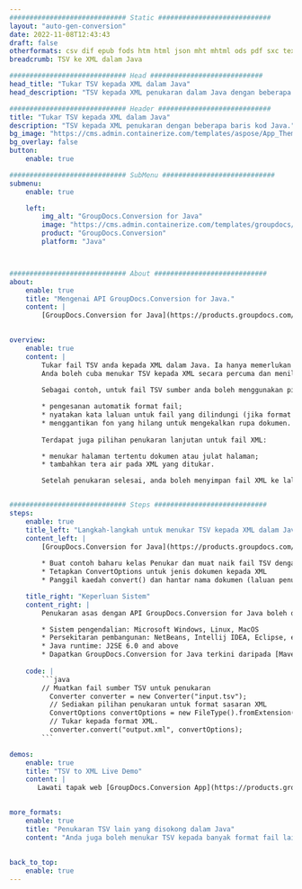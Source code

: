 ```yaml
---
############################# Static ############################
layout: "auto-gen-conversion"
date: 2022-11-08T12:43:43
draft: false
otherformats: csv dif epub fods htm html json mht mhtml ods pdf sxc tex tsv xlam xls xlsb xlsm xlsx xlt xltm xltx xml xps
breadcrumb: TSV ke XML dalam Java

############################# Head ############################
head_title: "Tukar TSV kepada XML dalam Java"
head_description: "TSV kepada XML penukaran dalam Java dengan beberapa baris kod. Tukar lebih 160 format fail menggunakan API penukaran dokumen GroupDocs untuk Java"

############################# Header ############################
title: "Tukar TSV kepada XML dalam Java"
description: "TSV kepada XML penukaran dengan beberapa baris kod Java."
bg_image: "https://cms.admin.containerize.com/templates/aspose/App_Themes/V3/images/bg/header1.png"
bg_overlay: false
button:
    enable: true

############################# SubMenu ############################
submenu:
    enable: true

    left:
        img_alt: "GroupDocs.Conversion for Java"
        image: "https://cms.admin.containerize.com/templates/groupdocs/images/product-logos/90x90-noborder/groupdocs-conversion-java.png"
        product: "GroupDocs.Conversion"
        platform: "Java"



############################# About ############################
about:
    enable: true
    title: "Mengenai API GroupDocs.Conversion for Java."
    content: |
        [GroupDocs.Conversion for Java](https://products.groupdocs.com/conversion/java/) ialah API penukaran format fail lanjutan untuk menukar antara imej popular dan format dokumen seperti Microsoft Office, OpenDocument, PDF, HTML, e-mel, CAD. dan banyak lagi dengan hanya beberapa baris kod. API asli secara automatik mengesan format dokumen asal dan menawarkan banyak pilihan untuk menyesuaikan dokumen yang ditukar. Bersama-sama dengan fungsi mengekstrak maklumat daripada dokumen, ia juga menyokong caching hasil penukaran ke cakera tempatan secara lalai. Walau bagaimanapun, sebarang jenis storan cache boleh disokong dengan melaksanakan antara muka yang sesuai - Amazon S3, Dropbox, Google Drive, Windows Azure, Reddis atau mana-mana yang lain.
    

overview:
    enable: true
    content: |
        Tukar fail TSV anda kepada XML dalam Java. Ia hanya memerlukan beberapa baris kod Java pada mana-mana platform pilihan anda, seperti Windows, Linux, macOS.
        Anda boleh cuba menukar TSV kepada XML secara percuma dan menilai kualiti hasil penukaran. Bersama-sama dengan skrip penukaran fail mudah, anda boleh mencuba pilihan yang lebih canggih untuk memuatkan fail sumber TSV dan menyimpan output XML. 
        
        Sebagai contoh, untuk fail TSV sumber anda boleh menggunakan pilihan pemuatan berikut:

        * pengesanan automatik format fail;
        * nyatakan kata laluan untuk fail yang dilindungi (jika format fail menyokongnya);
        * menggantikan fon yang hilang untuk mengekalkan rupa dokumen.
        
        Terdapat juga pilihan penukaran lanjutan untuk fail XML:

        * menukar halaman tertentu dokumen atau julat halaman;
        * tambahkan tera air pada XML yang ditukar.

        Setelah penukaran selesai, anda boleh menyimpan fail XML ke laluan fail setempat anda atau ke mana-mana storan pihak ketiga seperti FTP, Amazon S3, Google Drive, Dropbox dll. Sila ambil perhatian - untuk menukar TSV kepada XML, anda tidak perlu memasang sebarang perisian tambahan, seperti MS Office, Open Office, Adobe Acrobat Reader dsb.


############################# Steps ############################
steps:
    enable: true
    title_left: "Langkah-langkah untuk menukar TSV kepada XML dalam Java"
    content_left: |
        [GroupDocs.Conversion for Java](https://products.groupdocs.com/conversion/java/) membenarkan pembangun menukar fail TSV kepada XML dengan mudah dengan beberapa baris kod.
        
        * Buat contoh baharu kelas Penukar dan muat naik fail TSV dengan laluan penuh
        * Tetapkan ConvertOptions untuk jenis dokumen kepada XML
        * Panggil kaedah convert() dan hantar nama dokumen (laluan penuh) dan format (XML) sebagai parameter

    title_right: "Keperluan Sistem"
    content_right: |
        Penukaran asas dengan API GroupDocs.Conversion for Java boleh dilakukan dengan hanya beberapa baris kod. API kami disokong pada semua platform dan sistem pengendalian utama. Sebelum melaksanakan kod di bawah, pastikan anda mempunyai prasyarat berikut dipasang pada sistem anda.

        * Sistem pengendalian: Microsoft Windows, Linux, MacOS
        * Persekitaran pembangunan: NetBeans, Intellij IDEA, Eclipse, etc.
        * Java runtime: J2SE 6.0 and above
        * Dapatkan GroupDocs.Conversion for Java terkini daripada [Maven](https://repository.groupdocs.com/webapp/#/artifacts/browse/tree/General/repo/com/groupdocs/groupdocs-conversion)
         
    code: |
        ```java    
        // Muatkan fail sumber TSV untuk penukaran
          Converter converter = new Converter("input.tsv");
          // Sediakan pilihan penukaran untuk format sasaran XML
          ConvertOptions convertOptions = new FileType().fromExtension("xml").getConvertOptions();
          // Tukar kepada format XML.
          converter.convert("output.xml", convertOptions);
        ```

demos:
    enable: true
    title: "TSV to XML Live Demo"
    content: |
       Lawati tapak web [GroupDocs.Conversion App](https://products.groupdocs.app/conversion/family) kami dan cuba TSV kepada XML penukaran sekarang. Demo percuma mempunyai faedah berikut
          

more_formats:
    enable: true
    title: "Penukaran TSV lain yang disokong dalam Java"
    content: "Anda juga boleh menukar TSV kepada banyak format fail lain. Sila lihat senarai di bawah."
       
       
back_to_top:
    enable: true
---
```

